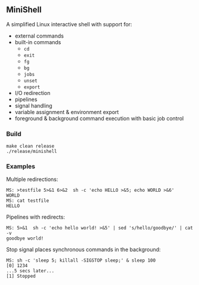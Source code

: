 ## MiniShell
A simplified Linux interactive shell with support for:
- external commands
- built-in commands
  - `cd`
  - `exit`
  - `fg`
  - `bg`
  - `jobs`
  - `unset`
  - `export`
- I/O redirection
- pipelines
- signal handling
- variable assignment & environment export
- foreground & background command execution with basic job control

### Build
```
make clean release
./release/minishell
```

### Examples
Multiple redirections:
```
MS: >testfile 5>&1 6>&2  sh -c 'echo HELLO >&5; echo WORLD >&6'
WORLD
MS: cat testfile
HELLO
```

Pipelines with redirects:
```
MS: 5>&1  sh -c 'echo hello world! >&5' | sed 's/hello/goodbye/' | cat -v
goodbye world!
```

Stop signal places synchronous commands in the background:
```
MS: sh -c 'sleep 5; killall -SIGSTOP sleep;' & sleep 100
[0] 1234
...5 secs later...
[1] Stopped
```
